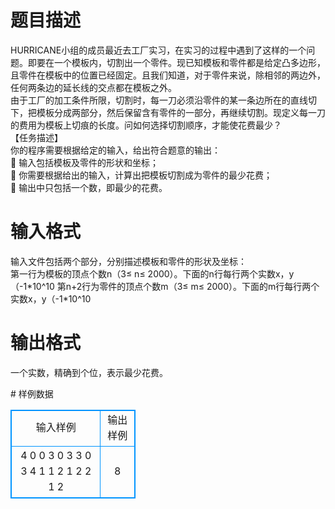 # 

 
 # 题目描述 
<p>
HURRICANE小组的成员最近去工厂实习，在实习的过程中遇到了这样的一个问题。即要在一个模板内，切割出一个零件。现已知模板和零件都是给定凸多边形，且零件在模板中的位置已经固定。且我们知道，对于零件来说，除相邻的两边外，任何两条边的延长线的交点都在模板之外。<br>由于工厂的加工条件所限，切割时，每一刀必须沿零件的某一条边所在的直线切下，把模板分成两部分，然后保留含有零件的一部分，再继续切割。现定义每一刀的费用为模板上切痕的长度。问如何选择切割顺序，才能使花费最少？<br>【任务描述】<br>你的程序需要根据给定的输入，给出符合题意的输出：<br>&#61548;	输入包括模板及零件的形状和坐标；<br>&#61548;	你需要根据给出的输入，计算出把模板切割成为零件的最少花费；<br>&#61548;	输出中只包括一个数，即最少的花费。<br></p> 

 
 # 输入格式 
<p>
输入文件包括两个部分，分别描述模板和零件的形状及坐标：<br>第一行为模板的顶点个数n（3≤ n≤ 2000）。下面的n行每行两个实数x，y（-1*10^10 <x, y<10^10 ），为按逆时针方向给出模板顶点的坐标。<br>第n+2行为零件的顶点个数m（3≤ m≤ 2000）。下面的m行每行两个实数x，y（-1*10^10  <x, y< 10^10 ）为按逆时针方向给出的零件顶点的坐标。<br></p> 

 
 # 输出格式 
<p>
一个实数，精确到个位，表示最少花费。<br></p> 
# 样例数据
<style>
        table,table tr th, table tr td { border:1px solid #0094ff; }
        table { width: 200px; min-height: 25px; line-height: 25px; text-align: center; border-collapse: collapse;}   
    </style>
<table>
	<tr>
		<td>输入样例</td>
		<td>输出样例</td>
	</tr>
<tr><td>4
0 0 
3 0
3 3
0 3
4
1 1
2 1
2 2
1 2
</td><td>
8</td></tr></table>
